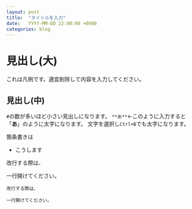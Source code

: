 ```yaml
---
layout: post
title:  "タイトルを入力"
date:   YYYY-MM-DD 22:00:00 +0900
categories: blog
---
```


# 見出し(大)
これは凡例です。適宜削除して内容を入力してください。
## 見出し(中)
`#`の数が多いほど小さい見出しになります。
``**あ**``←このように入力すると「**あ**」のように太字になります。
文字を選択し`Ctrl+B`でも太字になります。

箇条書きは
- こうします

改行する際は、

一行開けてください。

```
改行する際は、

一行開けてください。
```

